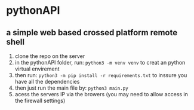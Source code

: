 # pythonAPI
## a simple web based crossed platform remote shell
1. clone the repo on the server 
2. in the pythonAPI folder, run: 
`python3 -m venv venv`
to creat an python virtual envirement
3. then run:
`python3 -m pip install -r requirements.txt`
to inssure you have all the dependencies
4. then just run the main file by:
`python3 main.py`
5. acess the servers IP via the browers (you may need to allow access in the firewall settings)
  
  
